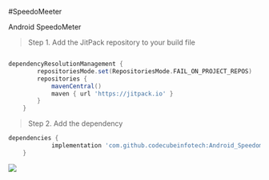 #SpeedoMeeter

Android SpeedoMeter

> Step 1. Add the JitPack repository to your build file

```gradle

dependencyResolutionManagement {
		repositoriesMode.set(RepositoriesMode.FAIL_ON_PROJECT_REPOS)
		repositories {
			mavenCentral()
			maven { url 'https://jitpack.io' }
		}
	}
```

> Step 2. Add the dependency

``` gradle
dependencies {
	        implementation 'com.github.codecubeinfotech:Android_Speedomeeter:Tag'
	}
```
[![](https://jitpack.io/v/codecubeinfotech/Android_Speedomeeter.svg)](https://jitpack.io/#codecubeinfotech/Android_Speedomeeter)
